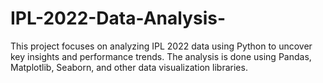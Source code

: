 # IPL-2022-Data-Analysis-
This project focuses on analyzing IPL 2022 data using Python to uncover key insights and performance trends. The analysis is done using Pandas, Matplotlib, Seaborn, and other data visualization libraries.
